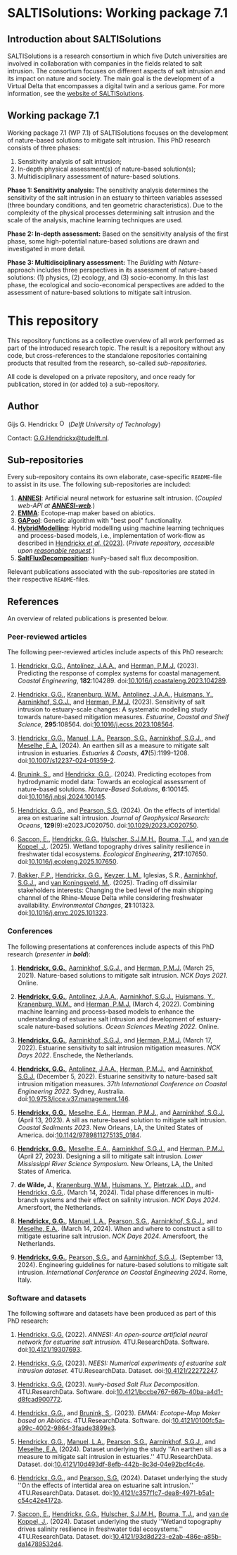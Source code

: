 # SALTISolutions: Working package 7.1

## Introduction about SALTISolutions
SALTISolutions is a research consortium in which five Dutch universities are involved in collaboration with companies in
the fields related to salt intrusion. The consortium focuses on different aspects of salt intrusion and its impact on 
nature and society. The main goal is the development of a Virtual Delta that encompasses a digital twin and a serious
game. For more information, see the [website of SALTISolutions](https://kbase.ncr-web.org/saltisolutions/).

## Working package 7.1
Working package 7.1 (WP 7.1) of SALTISolutions focuses on the development of nature-based solutions to mitigate salt 
intrusion. This PhD research consists of three phases:
1.  Sensitivity analysis of salt intrusion;
1.  In-depth physical assessment(s) of nature-based solution(s);
1.  Multidisciplinary assessment of nature-based solutions.

**Phase 1: Sensitivity analysis:**
The sensitivity analysis determines the sensitivity of the salt intrusion in an estuary to thirteen variables assessed 
(three boundary conditions, and ten geometric characteristics). Due to the complexity of the physical processes 
determining salt intrusion and the scale of the analysis, machine learning techniques are used.

**Phase 2: In-depth assessment:**
Based on the sensitivity analysis of the first phase, some high-potential nature-based solutions are drawn and 
investigated in more detail.

**Phase 3: Multidisciplinary assessment:**
The _Building with Nature_-approach includes three perspectives in its assessment of nature-based solutions: 
(1) physics, (2) ecology, and (3) socio-economy. In this last phase, the ecological and socio-economical perspectives
are added to the assessment of nature-based solutions to mitigate salt intrusion.

# This repository
This repository functions as a collective overview of all work performed as part of the introduced research topic. The
result is a repository without any code, but cross-references to the standalone repositories containing products that
resulted from the research, so-called _sub-repositories_.

All code is developed on a private repository, and once ready for publication, stored in (or added to) a sub-repository.

## Author
Gijs G. Hendrickx 
[<img src=https://info.orcid.org/wp-content/uploads/2020/12/orcid_16x16.gif alt="ORCiD" width="16" height="16">](https://orcid.org/0000-0001-9523-7657)
(_Delft University of Technology_)

Contact: [G.G.Hendrickx@tudelft.nl](mailto:G.G.Hendrickx@tudelft.nl?subject=[GitHub]%20SALTISolutions:%20).

## Sub-repositories
Every sub-repository contains its own elaborate, case-specific `README`-file to assist in its use. The following
sub-repositories are included:
 1. [**ANNESI**](https://github.com/ghendrickx/ANNESI): 
    Artificial neural network for estuarine salt intrusion.
    (_Coupled web-API at [**ANNESI-web**](https://github.com/ghendrickx/ANNESI-web)._)
 1. [**EMMA**](https://github.com/ghendrickx/EMMA):
    Ecotope-map maker based on abiotics.
 1. [**GAPool**](https://github.com/ghendrickx/GAPool):
    Genetic algorithm with "best pool" functionality.
 1. [**HybridModelling**](https://github.com/ghendrickx/HybridModelling): 
    Hybrid modelling using machine learning techniques and process-based models,
    i.e., implementation of work-flow as described in 
    [Hendrickx _et al._ (2023)](https://doi.org/10.1016/j.coastaleng.2023.104289).
    (_Private repository, accessible upon 
    [reasonable request](mailto:G.G.Hendrickx@tudelft.nl?subject=[GitHub]%20HybridModelling:%20)._)
 1. [**SaltFluxDecomposition**](https://github.com/ghendrickx/SaltFluxDecomposition):
    `NumPy`-based salt flux decomposition.

Relevant publications associated with the sub-repositories are stated in their respective `README`-files.

## References
An overview of related publications is presented below.

### Peer-reviewed articles
The following peer-reviewed articles include aspects of this PhD research:

 1. [Hendrickx, G.G.](https://orcid.org/0000-0001-9523-7657),
    [Antol&iacute;nez, J.A.A.](https://orcid.org/0000-0002-0694-4817), and
    [Herman, P.M.J.](https://orcid.org/0000-0003-2188-6341)
    (2023).
    Predicting the response of complex systems for coastal management. 
    _Coastal Engineering_, 
    **182**:104289.
    doi:[10.1016/j.coastaleng.2023.104289](https://doi.org/10.1016/j.coastaleng.2023.104289).
    
 1. [Hendrickx, G.G.](https://orcid.org/0000-0001-9523-7657),
    [Kranenburg, W.M.](https://orcid.org/0000-0002-4736-7913),
    [Antol&iacute;nez, J.A.A.](https://orcid.org/0000-0002-0694-4817),
    [Huismans, Y.](https://orcid.org/0000-0001-6537-6111),
    [Aarninkhof, S.G.J.](https://orcid.org/0000-0002-4591-0257), and
    [Herman, P.M.J.](https://orcid.org/0000-0003-2188-6341)
    (2023).
    Sensitivity of salt intrusion to estuary-scale changes: 
    A systematic modelling study towards nature-based mitigation measures.
    _Estuarine, Coastal and Shelf Science_,
    **295**:108564.
    doi:[10.1016/j.ecss.2023.108564](https://doi.org/10.1016/j.ecss.2023.108564).
    
 1. [Hendrickx, G.G.](https://orcid.org/0000-0001-9523-7657),
    [Manuel, L.A.](https://orcid.org/0000-0001-5424-1270),
    [Pearson, S.G.](https://orcid.org/0000-0002-3986-4469),
    [Aarninkhof, S.G.J.](https://orcid.org/0000-0002-4591-0257), and
    [Meselhe, E.A.](https://orcid.org/0000-0002-5832-8864)
    (2024).
    An earthen sill as a measure to mitigate salt intrusion in estuaries.
    _Estuaries \& Coasts_,
    **47**(5):1199-1208.
    doi:[10.1007/s12237-024-01359-2](https://doi.org/10.1007/s12237-024-01359-2).
    
 1. [Brunink, S.](https://orcid.org/0009-0007-4626-8909), and
    [Hendrickx, G.G.](https://orcid.org/0000-0001-9523-7657).
    (2024).
    Predicting ecotopes from hydrodynamic model data:
        Towards an ecological assessment of nature-based solutions.
    _Nature-Based Solutions_,
    **6**:100145.
    doi:[10.1016/j.nbsj.2024.100145](https://doi.org/10.1016/j.nbsj.2024.100145).    
    
 1. [Hendrickx, G.G.](https://orcid.org/0000-0001-9523-7657), and
    [Pearson, S.G.](https://orcid.org/0000-0002-3986-4469)
    (2024).
    On the effects of intertidal area on estuarine salt intrusion.
    _Journal of Geophysical Research: Oceans_,
    **129**(9):e2023JC020750.
    doi:[10.1029/2023JC020750](https://doi.org/10.1029/2023JC020750).
    
 1. [Saccon, E.](https://orcid.org/0009-0005-3867-8233),
    [Hendrickx, G.G.](https://orcid.org/0000-0001-9523-7657),
    [Hulscher, S.J.M.H.](https://orcid.org/0000-0002-8734-1830),
    [Bouma, T.J.](https://orcid.org/0000-0001-7824-7546), and
    [van de Koppel, J.](https://orcid.org/0000-0002-0103-4275).
    (2025).
    Wetland topography drives salinity resilience in freshwater tidal ecosystems.
    _Ecological Engineering_,
    **217**:107650.
    doi:[10.1016/j.ecoleng.2025.107650](https://doi.org/10.1016/j.ecoleng.2025.107650).
    
 1. [Bakker, F.P.](https://orcid.org/0009-0004-8385-8981),
    [Hendrickx, G.G.](https://orcid.org/0000-0001-9523-7657),
    [Keyzer, L.M.](https://orcid.org/0000-0002-1501-163X),
    Iglesias, S.R.,
    [Aarninkhof, S.G.J.](https://orcid.org/0000-0002-4591-0257), and
    [van Koningsveld, M.](https://orcid.org/0000-0001-6161-9681).
    (2025).
    Trading off dissimilar stakeholders interests:
    Changing the bed level of the main shipping channel of the Rhine-Meuse Delta while considering freshwater 
        availability.
    _Environmental Changes_,
    **21**:101323.
    doi:[10.1016/j.envc.2025.101323](https://doi.org/10.1016/j.envc.2025.101323).

### Conferences
The following presentations at conferences include aspects of this PhD research (_presenter in **bold**_):

 1. [**Hendrickx, G.G.**](https://orcid.org/0000-0001-9523-7657),
    [Aarninkhof, S.G.J.](https://orcid.org/0000-0002-4591-0257), and
    [Herman, P.M.J.](https://orcid.org/0000-0003-2188-6341)
    (March 25, 2021).
    Nature-based solutions to mitigate salt intrusion.
    _NCK Days 2021_.
    Online.

 1. [**Hendrickx, G.G.**](https://orcid.org/0000-0001-9523-7657),
    [Antol&iacute;nez, J.A.A.](https://orcid.org/0000-0002-0694-4817),
    [Aarninkhof, S.G.J.](https://orcid.org/0000-0002-4591-0257),
    [Huismans, Y.](https://orcid.org/0000-0001-6537-6111),
    [Kranenburg, W.M.](https://orcid.org/0000-0002-4736-7913), and
    [Herman, P.M.J.](https://orcid.org/0000-0003-2188-6341)
    (March 4, 2022).
    Combining machine learning and process-based models to enhance the understanding of estuarine salt intrusion and
    development of estuary-scale nature-based solutions. 
    _Ocean Sciences Meeting 2022_.
    Online.

 1. [**Hendrickx, G.G.**](https://orcid.org/0000-0001-9523-7657),
    [Aarninkhof, S.G.J.](https://orcid.org/0000-0002-4591-0257), and
    [Herman, P.M.J.](https://orcid.org/0000-0003-2188-6341)
    (March 17, 2022). 
    Estuarine sensitivity to salt intrusion mitigation measures. 
    _NCK Days 2022_.
    Enschede, the Netherlands.

 1. [**Hendrickx, G.G.**](https://orcid.org/0000-0001-9523-7657),
    [Antol&iacute;nez, J.A.A.](https://orcid.org/0000-0002-0694-4817),
    [Herman, P.M.J.](https://orcid.org/0000-0003-2188-6341), and
    [Aarninkhof, S.G.J.](https://orcid.org/0000-0002-4591-0257)
    (December 5, 2022).
    Estuarine sensitivity to nature-based salt intrusion mitigation measures.
    _37th International Conference on Coastal Engineering 2022_.
    Sydney, Australia.
    doi:[10.9753/icce.v37.management.146](https://doi.org/10.9753/icce.v37.management.146).

 1. [**Hendrickx, G.G.**](https://orcid.org/0000-0001-9523-7657),
    [Meselhe, E.A.](https://orcid.org/0000-0002-5832-8864),
    [Herman, P.M.J.](https://orcid.org/0000-0003-2188-6341), and
    [Aarninkhof, S.G.J.](https://orcid.org/0000-0002-4591-0257)
    (April 13, 2023).
    A sill as nature-based solution to mitigate salt intrusion.
    _Coastal Sediments 2023_.
    New Orleans, LA, the United States of America.
    doi:[10.1142/9789811275135_0184](https://doi.org/10.1142/9789811275135_0184).

 1. [**Hendrickx, G.G.**](https://orcid.org/0000-0001-9523-7657),
    [Meselhe, E.A.](https://orcid.org/0000-0002-5832-8864),
    [Aarninkhof, S.G.J.](https://orcid.org/0000-0002-4591-0257), and
    [Herman, P.M.J.](https://orcid.org/0000-0003-2188-6341)
    (April 27, 2023).
    Designing a sill to mitigate salt intrusion.
    _Lower Mississippi River Science Symposium_.
    New Orleans, LA, the United States of America.
    
 1. **de Wilde, J.**,
    [Kranenburg, W.M.](https://orcid.org/0000-0002-4736-7913),
    [Huismans, Y.](https://orcid.org/0000-0001-6537-6111),
    [Pietrzak, J.D.](https://orcid.org/0000-0003-1285-5391), and
    [Hendrickx, G.G.](https://orcid.org/0000-0001-9523-7657).
    (March 14, 2024).
    Tidal phase differences in multi-branch systems and their effect on salinity intrusion.
    _NCK Days 2024_.
    Amersfoort, the Netherlands.
 
 1. [**Hendrickx, G.G.**](https://orcid.org/0000-0001-9523-7657),
    [Manuel, L.A.](https://orcid.org/0000-0001-5424-1270),
    [Pearson, S.G.](https://orcid.org/0000-0002-3986-4469),
    [Aarninkhof, S.G.J.](https://orcid.org/0000-0002-4591-0257), and
    [Meselhe, E.A.](https://orcid.org/0000-0002-5832-8864).
    (March 14, 2024).
    When and where to construct a sill to mitigate estuarine salt intrusion.
    _NCK Days 2024_.
    Amersfoort, the Netherlands.
    
 1. [**Hendrickx, G.G.**](https://orcid.org/0000-0001-9523-7657),
    [Pearson, S.G.](https://orcid.org/0000-0002-3986-4469), and
    [Aarninkhof, S.G.J.](https://orcid.org/0000-0002-4591-0257).
    (September 13, 2024).
    Engineering guidelines for nature-based solutions to mitigate salt intrusion.
    _International Conference on Coastal Engineering 2024_.
    Rome, Italy.
    
### Software and datasets
The following software and datasets have been produced as part of this PhD research:

 1. [Hendrickx, G.G.](https://orcid.org/0000-0001-9523-7657)
    (2022).
    _ANNESI: An open-source artificial neural network for estuarine salt intrusion_.
    4TU.ResearchData. Software.
    doi:[10.4121/19307693](https://doi.org/10.4121/19307693).
    
 1. [Hendrickx, G.G.](https://orcid.org/0000-0001-9523-7657)
    (2023).
    _NEESI: Numerical experiments of estuarine salt intrusion dataset_.
    4TU.ResearchData. Dataset.
    doi:[10.4121/22272247](https://doi.org/10.4121/22272247).
    
 1. [Hendrickx, G.G.](https://orcid.org/0000-0001-9523-7657)
    (2023).
    _`NumPy`-based Salt Flux Decomposition_.
    4TU.ResearchData. Software.
    doi:[10.4121/bccbe767-667b-40ba-a4d1-d8fcad900772](https://doi.org/10.4121/bccbe767-667b-40ba-a4d1-d8fcad900772).
    
 1. [Hendrickx, G.G.](https://orcid.org/0000-0001-9523-7657), and
    [Brunink, S.](https://orcid.org/0009-0007-4626-8909).
    (2023).
    _EMMA: Ecotope-Map Maker based on Abiotics_.
    4TU.ResearchData. Software.
    doi:[10.4121/0100fc5a-a99c-4002-9864-3faade3899e3](https://doi.org/10.4121/0100fc5a-a99c-4002-9864-3faade3899e3).
    
 1. [Hendrickx, G.G.](https://orcid.org/0000-0001-9523-7657),
    [Manuel, L.A.](https://orcid.org/0000-0001-5424-1270),
    [Pearson, S.G.](https://orcid.org/0000-0002-3986-4469),
    [Aarninkhof, S.G.J.](https://orcid.org/0000-0002-4591-0257), and
    [Meselhe, E.A.](https://orcid.org/0000-0002-5832-8864)
    (2024).
    Dataset underlying the study
        ''An earthen sill as a measure to mitigate salt intrusion in estuaries.''
    4TU.ResearchData. Dataset.
    doi:[10.4121/10d493df-8efb-442b-8c3d-04e92bcf4c4e](https://doi.org/10.4121/10d493df-8efb-442b-8c3d-04e92bcf4c4e).
    
 1. [Hendrickx, G.G.](https://orcid.org/0000-0001-9523-7657), and
    [Pearson, S.G.](https://orcid.org/0000-0002-3986-4469)
    (2024).
    Dataset underlying the study
        ''On the effects of intertidal area on estuarine salt intrusion.''
    4TU.ResearchData. Dataset.
    doi:[10.4121/c357f1c7-dea8-4971-b5a1-c54c42e4172a](https://doi.org/10.4121/c357f1c7-dea8-4971-b5a1-c54c42e4172a).
    
 1. [Saccon, E.](https://orcid.org/0009-0005-3867-8233),
    [Hendrickx, G.G.](https://orcid.org/0000-0001-9523-7657),
    [Hulscher, S.J.M.H.](https://orcid.org/0000-0002-8734-1830),
    [Bouma, T.J.](https://orcid.org/0000-0001-7824-7546), and
    [van de Koppel, J.](https://orcid.org/0000-0002-0103-4275).
    (2024).
    Dataset underlying the study
        ''Wetland topography drives salinity resilience in freshwater tidal ecosystems.''
    4TU.ResearchData. Dataset.
    doi:[10.4121/93d8d223-e2ab-486e-a85b-da14789532d4](https://doi.org/10.4121/93d8d223-e2ab-486e-a85b-da14789532d4).
